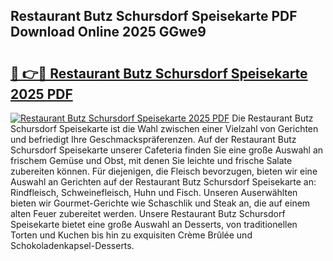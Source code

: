 ## Restaurant Butz Schursdorf Speisekarte PDF Download Online 2025 GGwe9

# <h2><a href="http://gc83av.nevu.top/?p=Restaurant+Butz+Schursdorf+Speisekarte">🔗 👉🔴 Restaurant Butz Schursdorf Speisekarte 2025 PDF</a></h2>

[![Restaurant Butz Schursdorf Speisekarte 2025 PDF](https://i.imgur.com/dBaPXMq.png)](http://gc83av.nevu.top/?p=Restaurant+Butz+Schursdorf+Speisekarte)
Die Restaurant Butz Schursdorf Speisekarte ist die Wahl zwischen einer Vielzahl von Gerichten und befriedigt Ihre Geschmackspräferenzen. Auf der Restaurant Butz Schursdorf Speisekarte unserer Cafeteria finden Sie eine große Auswahl an frischem Gemüse und Obst, mit denen Sie leichte und frische Salate zubereiten können. Für diejenigen, die Fleisch bevorzugen, bieten wir eine Auswahl an Gerichten auf der Restaurant Butz Schursdorf Speisekarte an: Rindfleisch, Schweinefleisch, Huhn und Fisch. Unseren Auserwählten bieten wir Gourmet-Gerichte wie Schaschlik und Steak an, die auf einem alten Feuer zubereitet werden. Unsere Restaurant Butz Schursdorf Speisekarte bietet eine große Auswahl an Desserts, von traditionellen Torten und Kuchen bis hin zu exquisiten Crème Brûlée und Schokoladenkapsel-Desserts.
